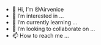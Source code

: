 - 👋 Hi, I’m @Airvenice
- 👀 I’m interested in ...
- 🌱 I’m currently learning ...
- 💞️ I’m looking to collaborate on ...
- 📫 How to reach me ...

<!---
Airvenice/Airvenice is a ✨ special ✨ repository because its `README.md` (this file) appears on your GitHub profile.
You can click the Preview link to take a look at your changes.
--->
